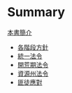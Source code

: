 # Summary

[本書簡介][1]
- [各階段方針][2]
- [統一法令][3]
- [開荒期法令][4]
- [資源州法令][5]
- [匪徒應對][6]

[1]:	./intro.md "本書簡介"
[2]:	./direction/direction.md "各階段方針"
[3]:	./rules/default.md "統一法令"
[4]:	./rules/starter.md "開荒期法令"
[5]:	./rules/resource-area.md "資源州法令"
[6]:	./rules/gangster.md "匪徒應對"